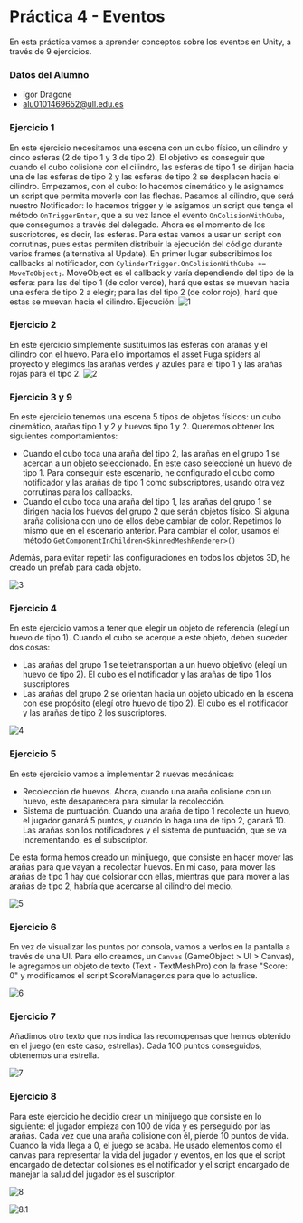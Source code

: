 # Práctica 4 - Eventos
En esta práctica vamos a aprender conceptos sobre los eventos en Unity, a través de 9 ejercicios.

### Datos del Alumno
- Igor Dragone
- alu0101469652@ull.edu.es

### Ejercicio 1
En este ejercicio necesitamos una escena con un cubo físico, un cílindro y cinco esferas (2 de tipo 1 y 3 de tipo 2). El objetivo es conseguir que cuando el cubo colisione con el cilindro, las esferas de tipo 1 se dirijan hacia una de las esferas de tipo 2 y las esferas de tipo 2 se desplacen hacia el cilindro. Empezamos, con el cubo: lo hacemos cinemático y le asignamos un script que permita moverle con las flechas. Pasamos al cílindro, que será nuestro Notificador: lo hacemos trigger y le asigamos un script que tenga el método `OnTriggerEnter`, que a su vez lance el evento `OnColisionWithCube`, que consegumos a través del delegado. Ahora es el momento de los suscriptores, es decir, las esferas. Para estas vamos a usar un script con corrutinas, pues estas permiten distribuir la ejecución del código durante varios frames (alternativa al Update). En primer lugar subscribimos los callbacks al notificador, con `CylinderTrigger.OnColisionWithCube += MoveToObject;`. MoveObject es el callback y varía dependiendo del tipo de la esfera: para las del tipo 1 (de color verde), hará que estas se muevan hacia una esfera de tipo 2 a elegir; para las del tipo 2 (de color rojo), hará que estas se muevan hacia el cilindro. Ejecución:
![1](./img/ej1-pr4.gif)

### Ejercicio 2
En este ejercicio simplemente sustituimos las esferas con arañas y el cilindro con el huevo. Para ello importamos el asset Fuga spiders al proyecto y elegimos las arañas verdes y azules para el tipo 1 y las arañas rojas para el tipo 2.
![2](./img/ej2.png)

### Ejercicio 3 y 9
En este ejercicio tenemos una escena 5 tipos de objetos físicos: un cubo cinemático, arañas tipo 1 y 2 y huevos tipo 1 y 2. Queremos obtener los siguientes comportamientos:
- Cuando el cubo toca una araña del tipo 2, las arañas en el grupo 1 se acercan a un objeto seleccionado. En este caso seleccioné un huevo de tipo 1. Para conseguir este escenario, he configurado el cubo como notificador y las arañas de tipo 1 como subscriptores, usando otra vez corrutinas para los callbacks.
- Cuando el cubo toca una araña del tipo 1, las arañas del grupo 1 se dirigen hacia los huevos del grupo 2 que serán objetos físico. Si alguna araña colisiona con uno de ellos debe cambiar de color. Repetimos lo mismo que en el escenario anterior. Para cambiar el color, usamos el método `GetComponentInChildren<SkinnedMeshRenderer>()`

Además, para evitar repetir las configuraciones en todos los objetos 3D, he creado un prefab para cada objeto. 

![3](./img/ej3-pr4.gif)

### Ejercicio 4
En este ejercicio vamos a tener que elegir un objeto de referencia (elegí un huevo de tipo 1). Cuando el cubo se acerque a este objeto, deben suceder dos cosas:
- Las arañas del grupo 1 se teletransportan a un huevo objetivo (elegí un huevo de tipo 2). El cubo es el notificador y las arañas de tipo 1 los suscriptores
- Las arañas del grupo 2 se orientan hacia un objeto ubicado en la escena con ese propósito (elegí otro huevo de tipo 2). El cubo es el notificador y las arañas de tipo 2 los suscriptores.

![4](./img/ej4.gif)

### Ejercicio 5
En este ejercicio vamos a implementar 2 nuevas mecánicas:
- Recolección de huevos. Ahora, cuando una araña colisione con un huevo, este desaparecerá para simular la recolección.
- Sistema de puntuación. Cuando una araña de tipo 1 recolecte un huevo, el jugador ganará 5 puntos, y cuando lo haga una de tipo 2, ganará 10. Las arañas son los notificadores y el sistema de puntuación, que se va incrementando, es el subscriptor.

De esta forma hemos creado un minijuego, que consiste en hacer mover las arañas para que vayan a recolectar huevos. En mi caso, para mover las arañas de tipo 1 hay que colsionar con ellas, mientras que para mover a las arañas de tipo 2, habría que acercarse al cilindro del medio.

![5](./img/ej5.gif)

### Ejercicio 6
En vez de visualizar los puntos por consola, vamos a verlos en la pantalla a través de una UI. Para ello creamos, un `Canvas` (GameObject > UI > Canvas), le agregamos un objeto de texto (Text - TextMeshPro) con la frase "Score: 0" y modificamos el script ScoreManager.cs para que lo actualice.

![6](./img/ej6.png)

### Ejercicio 7
Añadimos otro texto que nos indica las recomopensas que hemos obtenido en el juego (en este caso, estrellas). Cada 100 puntos conseguidos, obtenemos una estrella.

![7](./img/ej7.gif)

### Ejercicio 8
Para este ejercicio he decidio crear un minijuego que consiste en lo siguiente: el jugador empieza con 100 de vida y es perseguido por las arañas. Cada vez que una araña colisione con él, pierde 10 puntos de vida. Cuando la vida llega a 0, el juego se acaba. 
He usado elementos como el canvas para representar la vida del jugador y eventos, en los que el script encargado de detectar colisiones es el notificador y el script encargado de manejar la salud del jugador es el suscriptor.

![8](./img/ej8.gif)

![8.1](./img/ej8.png)
